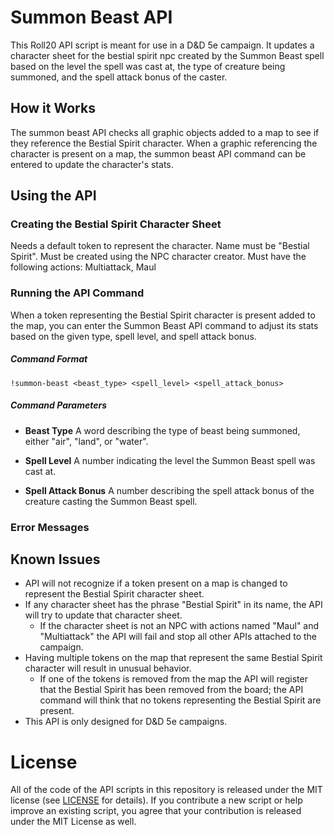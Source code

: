 
# Summon Beast API

This Roll20 API script is meant for use in a D&D 5e campaign. It updates a character sheet for the bestial spirit npc created by the Summon Beast spell based on the level the spell was cast at, the type of creature being summoned, and the spell attack bonus of the caster.

## How it Works

The summon beast API checks all graphic objects added to a map to see if they reference the Bestial Spirit character. When a graphic referencing the character is present on a map, the summon beast API command can be entered to update the character's stats.

## Using the API

### Creating the Bestial Spirit Character Sheet

Needs a default token to represent the character.
Name must be "Bestial Spirit".
Must be created using the NPC character creator.
Must have the following actions: Multiattack, Maul

### Running the API Command

When a token representing the Bestial Spirit character is present added to the map, you can enter the Summon Beast API command to adjust its stats based on the given type, spell level, and spell attack bonus.

##### Command Format

`!summon-beast <beast_type> <spell_level> <spell_attack_bonus>`

##### Command Parameters

- **Beast Type**
A word describing the type of beast being summoned, either "air", "land", or "water".

- **Spell Level**
A number indicating the level the Summon Beast spell was cast at.

- **Spell Attack Bonus**
 A number describing the spell attack bonus of the creature casting the Summon Beast spell.

### Error Messages

## Known Issues

- API will not recognize if a token present on a map is changed to represent the Bestial Spirit character sheet.
- If any character sheet has the phrase "Bestial Spirit" in its name, the API will try to update that character sheet.
	- If the character sheet is not an NPC with actions named "Maul" and "Multiattack" the API will fail and stop all other APIs attached to the campaign.
- Having multiple tokens on the map that represent the same Bestial Spirit character will result in unusual behavior.
	- If one of the tokens is removed from the map the API will register that the Bestial Spirit has been removed from the board; the API command will think that no tokens representing the Bestial Spirit are present.
- This API is only designed for D&D 5e campaigns.

# License

All of the code of the API scripts in this repository is released under the MIT license (see  [LICENSE](https://github.com/Roll20/roll20-api-scripts/blob/master/LICENSE)  for details). If you contribute a new script or help improve an existing script, you agree that your contribution is released under the MIT License as well.